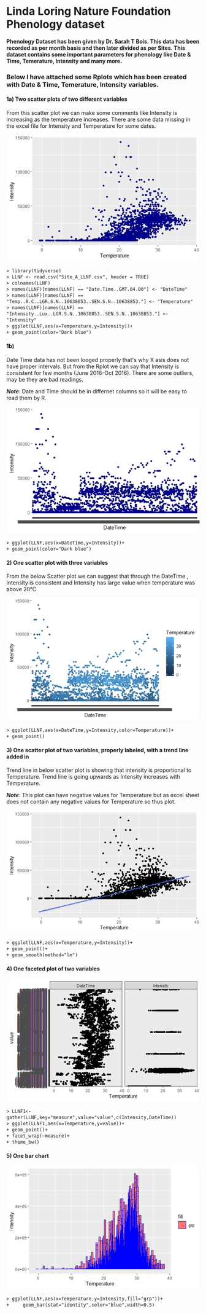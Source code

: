 # Linda Loring Nature Foundation Phenology dataset
                                         
**Phenology Dataset has been given by Dr. Sarah T Bois. This data has been recorded as per month basis and then later divided as per Sites.
This dataset contains some important parameters for phenology like Date & Time, Temerature, Intensity and many more.**

### Below I have attached some Rplots which has been created with Date & Time, Temerature, Intensity variables.

#### 1a) Two scatter plots of two different variables

From this scatter plot we can make some comments like Intensity is increasing as the temperature increases. There are some data missing in the excel file for Intensity and Temperature for some dates.

![](https://github.com/dhwani1403/LLNF_Data/blob/master/Rplot_1a.jpeg)
```
> library(tidyverse)
> LLNF <- read.csv("Site_A_LLNF.csv", header = TRUE)
> colnames(LLNF)
> names(LLNF)[names(LLNF) == "Date.Time..GMT.04.00"] <- "DateTime"
> names(LLNF)[names(LLNF) == "Temp..Â.C..LGR.S.N..10638853..SEN.S.N..10638853."] <- "Temperature"
> names(LLNF)[names(LLNF) == "Intensity..Lux..LGR.S.N..10638853..SEN.S.N..10638853."] <- "Intensity"
> ggplot(LLNF,aes(x=Temperature,y=Intensity))+
+ geom_point(color="Dark blue")
```
#### 1b)
Date Time data has not been looged properly that's why X asis does not have proper intervals. But from the Rplot we can say that Intensity is consistent for few months (June 2016-Oct 2016). There are some outliers, may be they are bad readings.

**_Note_**: Date and Time should be in differnet columns so it will be easy to read them by R.

![](https://github.com/dhwani1403/LLNF_Data/blob/master/Rplot_1b.jpeg)
```
> ggplot(LLNF,aes(x=DateTime,y=Intensity))+
+ geom_point(color="Dark blue")
```
#### 2) One scatter plot with three variables

From the below Scatter plot we can suggest that through the DateTime , Intensity is consistent and Intensity has large value when temperature was above 20°C

![](https://github.com/dhwani1403/LLNF_Data/blob/master/Rplot_2.jpeg)
```
> ggplot(LLNF,aes(x=DateTime,y=Intensity,color=Temperature))+
+ geom_point()
```
#### 3) One scatter plot of two variables, properly labeled, with a trend line added in

Trend line in below scatter plot is showing that intensity is proportional to Temperature. Trend line is going upwards as Intensity increases with Temperature.

**_Note_**: This plot can have negative values for Temperature but as excel sheet does not contain any negative values for Temperature so thus plot.

![](https://github.com/dhwani1403/LLNF_Data/blob/master/Rplot_3.jpeg)
```
> ggplot(LLNF,aes(x=Temperature,y=Intensity))+
+ geom_point()+
+ geom_smooth(method="lm")
```

#### 4) One faceted plot of two variables



![](https://github.com/dhwani1403/LLNF_Data/blob/master/Rplot_4.jpeg)
```
> LLNF1<-gather(LLNF,key="measure",value="value",c(Intensity,DateTime))
> ggplot(LLNF1,aes(x=Temperature,y=value))+
+ geom_point()+
+ facet_wrap(~measure)+
+ theme_bw()
```
#### 5) One bar chart

![](https://github.com/dhwani1403/LLNF_Data/blob/master/Rplot_5.jpeg)
```
> ggplot(LLNF,aes(x=Temperature,y=Intensity,fill="grp"))+
+     geom_bar(stat="identity",color="blue",width=0.5)
```
